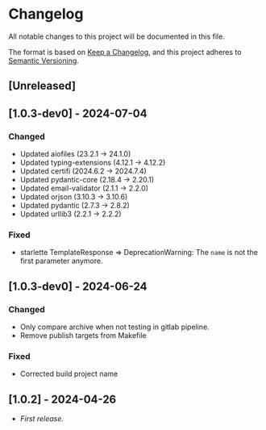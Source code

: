 <!-- markdownlint-configure-file { "MD024": false } -->
# Changelog

All notable changes to this project will be documented in this file.

The format is based on [Keep a Changelog](https://keepachangelog.com/en/1.1.0/),
and this project adheres to [Semantic Versioning](https://semver.org/spec/v2.0.0.html).

## [Unreleased]

## [1.0.3-dev0] - 2024-07-04

### Changed

- Updated aiofiles (23.2.1 -> 24.1.0)
- Updated typing-extensions (4.12.1 -> 4.12.2)
- Updated certifi (2024.6.2 -> 2024.7.4)
- Updated pydantic-core (2.18.4 -> 2.20.1)
- Updated email-validator (2.1.1 -> 2.2.0)
- Updated orjson (3.10.3 -> 3.10.6)
- Updated pydantic (2.7.3 -> 2.8.2)
- Updated urllib3 (2.2.1 -> 2.2.2)

### Fixed

- starlette TemplateResponse => DeprecationWarning: The `name` is not the first parameter anymore.

## [1.0.3-dev0] - 2024-06-24

### Changed

- Only compare archive when not testing in gitlab pipeline.
- Remove publish targets from Makefile

### Fixed

- Corrected build project name

## [1.0.2] - 2024-04-26

- _First release._
